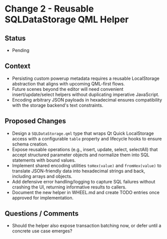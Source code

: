 # Change 2 - Reusable SQLDataStorage QML Helper
## Status
- Pending
## Context
- Persisting custom powerup metadata requires a reusable LocalStorage abstraction that aligns with upcoming QML-first flows.
- Future scenes beyond the editor will need convenient insert/update/select helpers without duplicating imperative JavaScript.
- Encoding arbitrary JSON payloads in hexadecimal ensures compatibility with the storage backend's text constraints.

## Proposed Changes
- Design a `SQLDataStorage.qml` type that wraps Qt Quick LocalStorage access with a configurable `table` property and lifecycle hooks to ensure schema creation.
- Expose reusable operations (e.g., insert, update, select, selectAll) that accept structured parameter objects and normalize them into SQL statements with bound values.
- Implement shared encoding utilities `toHex(value)` and `fromHex(value)` to translate JSON-friendly data into hexadecimal strings and back, including arrays and objects.
- Add defensive error handling/logging to capture SQL failures without crashing the UI, returning informative results to callers.
- Document the new helper in WHEEL.md and create TODO entries once approved for implementation.

## Questions / Comments
- Should the helper also expose transaction batching now, or defer until a concrete use case emerges?
